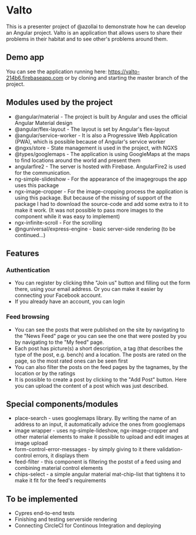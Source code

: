# Valto

This is a presenter project of @azollai to demonstrate how he can develop an Angular project.
Valto is an application that allows users to share their problems in their habitat and to see other's problems around them.

## Demo app

You can see the application running here: https://valto-214b6.firebaseapp.com or by cloning and starting the master branch of the project.

## Modules used by the project

- @angular/material - The project is built by Angular and uses the official Angular Material design
- @angular/flex-layout - The layout is set by Angular's flex-layout
- @angular/service-worker - It is also a Progressive Web Application (PWA), which is possible because of Angular's service worker
- @ngxs/store - State management is used in the project, with NGXS
- @types/googlemaps - The application is using GoogleMaps at the maps to find locations around the world and present them
- angularfire2 - The server is hosted with Firebase. AngularFire2 is used for the communication.
- ng-simple-slideshow - For the appearance of the imagegroups the app uses this package
- ngx-image-cropper - For the image-cropping process the application is using this package. But because of the missing of support of the package I had to download the source-code and add some extra to it to make it work. (It was not possible to pass more images to the component while it was easy to implement)
- ngx-infinite-scroll - For the scrolling 
- @nguniversal/express-engine - basic server-side rendering (to be continued...)

## Features

### Authentication

- You can register by clicking thhe "Join us" button and filling out the form there, using your email address. Or you can make it easier by connecting your Facebook account.
- If you already have an account, you can login

### Feed browsing

- You can see the posts that were published on the site by navigating to the "News Feed" page or you can see the one that were posted by you by navigating to the "My feed" page. 
- Each post has picture(s) a short description, a tag (that describes the type of the post, e.g. bench) and a location. The posts are rated on the page, so the most rated ones can be seen first
- You can also filter the posts on the feed pages by the tagnames, by the location or by the ratings
- It is possible to create a post by clicking to the "Add Post" button. Here you can upload the content of a post which was just described.

## Special components/modules

- place-search - uses googlemaps library. By writing the name of an address to an input, it automatically advice the ones from googlemaps
- image wrapper - uses ng-simple-lideshow, ngx-image-cropper and other material elements to make it possible to upload and edit images at image upload 
- form-control-error-messages - by simply giving to it there validation-control errors, it displays them
- feed-filter - this component is filtering the postst of a feed using and combining material control elements
- chips-select - a simple angular material mat-chip-list that tightens it to make it fit for the feed's requirements

## To be implemented

- Cypres end-to-end tests
- Finishing and testing serverside rendering 
- Connecting CircleCI for Continous Integration and deploying
